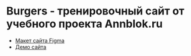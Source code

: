 # Burgers - тренировочный сайт от учебного проекта Annblok.ru

- [Макет сайта Figma](<https://www.figma.com/file/CEyZ4kJEkFDfyO8m75z2Th/Burgers-Menu-(Copy)?type=design&node-id=0%3A1&mode=dev>)
- [Демо сайта](https://github.com/Azamat-div/Module01-Burger.git)
